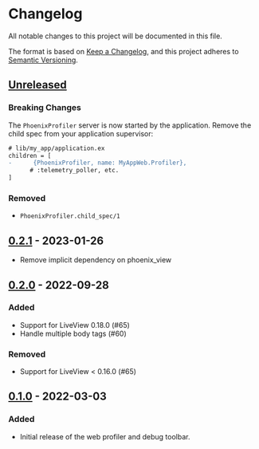 # Changelog
All notable changes to this project will be documented in this file.

The format is based on [Keep a Changelog](https://keepachangelog.com/en/1.0.0/),
and this project adheres to [Semantic Versioning](https://semver.org/spec/v2.0.0.html).

## [Unreleased]

### Breaking Changes

The `PhoenixProfiler` server is now started by the application. Remove the child spec from your application supervisor:

```diff
# lib/my_app/application.ex
children = [
-      {PhoenixProfiler, name: MyAppWeb.Profiler},
      # :telemetry_poller, etc.
]
```

### Removed

- `PhoenixProfiler.child_spec/1`

## [0.2.1] - 2023-01-26

- Remove implicit dependency on phoenix_view

## [0.2.0] - 2022-09-28

### Added

- Support for LiveView 0.18.0  (#65)
- Handle multiple body tags (#60)

### Removed

- Support for LiveView < 0.16.0 (#65)

## [0.1.0] - 2022-03-03
### Added

- Initial release of the web profiler and debug toolbar.


[Unreleased]: https://github.com/mcrumm/phoenix_profiler/compare/v0.2.1...HEAD
[0.2.1]: https://github.com/mcrumm/phoenix_profiler/compare/v0.2.0...v0.2.1
[0.2.0]: https://github.com/mcrumm/phoenix_profiler/compare/v0.1.0...v0.2.0
[0.1.0]: https://github.com/mcrumm/phoenix_profiler/releases/tag/v0.1.0
